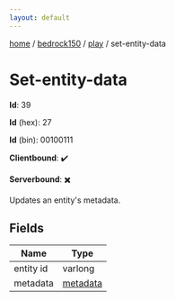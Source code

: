 ```yaml
---
layout: default
---
```


[home](/)  /  [bedrock150](/protocol/bedrock150)  /  [play](/protocol/bedrock150/play)  /  set-entity-data

# Set-entity-data

**Id**: 39

**Id** (hex): 27

**Id** (bin): 00100111

**Clientbound**: ✔️

**Serverbound**: ✖️

Updates an entity's metadata.

## Fields

Name | Type
---|---
entity id | varlong
metadata | [metadata](/protocol/bedrock150/metadata)

